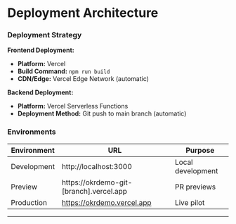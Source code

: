 # Deployment Architecture

### Deployment Strategy

**Frontend Deployment:**
- **Platform:** Vercel
- **Build Command:** `npm run build`
- **CDN/Edge:** Vercel Edge Network (automatic)

**Backend Deployment:**
- **Platform:** Vercel Serverless Functions
- **Deployment Method:** Git push to main branch (automatic)

### Environments

| Environment | URL | Purpose |
|-------------|-----|---------|
| Development | http://localhost:3000 | Local development |
| Preview | https://okrdemo-git-[branch].vercel.app | PR previews |
| Production | https://okrdemo.vercel.app | Live pilot |

---
